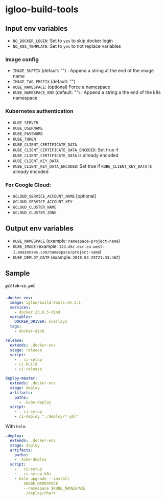 # igloo-build-tools

## Input env variables

- `NO_DOCKER_LOGIN`: Set to `yes` to skip docker login
- `NO_K8S_TEMPLATE`: Set to `yes` to not replace variables

### Image config

- `IMAGE_SUFFIX` (default: "") : Append a string at the end of the image name
- `IMAGE_TAG_PREFIX` (default: "")
- `KUBE_NAMESPACE`: (optional) Force a namespace
- `KUBE_NAMESPACE_ENV` (default: "") : Append a string a the end of the k8s namespace

### Kubernetes authentication

- `KUBE_SERVER`
- `KUBE_USERNAME`
- `KUBE_PASSWORD`
- `KUBE_TOKEN`
- `KUBE_CLIENT_CERTIFICATE_DATA`
- `KUBE_CLIENT_CERTIFICATE_DATA_ENCODED`: Set true if `KUBE_CLIENT_CERTIFICATE_DATA` is already encoded
- `KUBE_CLIENT_KEY_DATA`
- `KUBE_CLIENT_KEY_DATA_ENCODED`: Set true if `KUBE_CLIENT_KEY_DATA` is already encoded

### For Google Cloud:

- `GCLOUD_SERVICE_ACCOUNT_NAME` [optional]
- `GCLOUD_SERVICE_ACCOUNT_KEY`
- `GCLOUD_CLUSTER_NAME`
- `GCLOUD_CLUSTER_ZONE`

## Output env variables

- `KUBE_NAMESPACE` (example: `namespace-project-name`)
- `KUBE_IMAGE` (example: `123.dkr.ecr.eu-west-1.amazonaws.com/namespace/project-name`)
- `KUBE_DEPLOY_DATE` (example: `2018-04-25T21:33:46Z`)

## Sample

##### `gitlab-ci.yml`

```yaml
.docker-env:
  image: igloo/build-tools:v0.3.1
  services:
    - docker:23.0.5-dind
  variables:
    DOCKER_DRIVER: overlay2
  tags:
    - docker-dind

release:
  extends: .docker-env
  stage: release
  script:
    - . ci-setup
    - ci-build
    - ci-release

deploy-master:
  extends: .docker-env
  stage: deploy
  artifacts:
    paths:
      - .kube-deploy
  script:
    - . ci-setup
    - ci-deploy "./deploy/*.yml"
```

With `helm`

```yaml
.deploy:
  extends: .docker-env
  stage: deploy
  artifacts:
    paths:
    - .kube-deploy
  script:
    - . ci-setup
    - . ci-setup-k8s
    - helm upgrade --install
        $KUBE_NAMESPACE
        --namespace $KUBE_NAMESPACE
        ./deploy/chart
```
